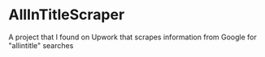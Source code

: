 # AllInTitleScraper
A project that I found on Upwork that scrapes information from Google for "allintitle" searches

